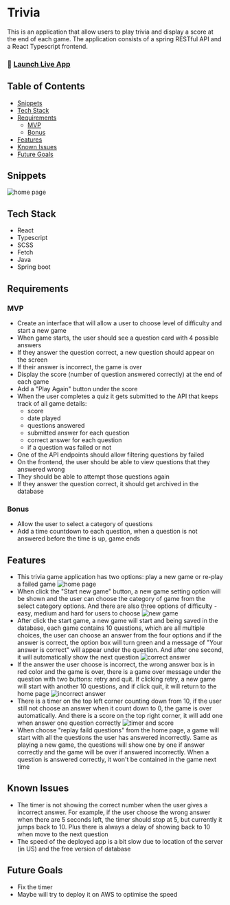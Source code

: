 # Trivia

This is an application that allow users to play trivia and display a score at the end of each game. The application consists of a spring RESTful API and a React Typescript frontend. 
### 🚀 [Launch Live App](https://trivia-app-siyu.netlify.app/)
## Table of Contents

- [Snippets](#snippets)
- [Tech Stack](#tech-stack)
- [Requirements](#requirements)
    - [MVP](#mvp)
    - [Bonus](#bonus)
- [Features](#features)
- [Known Issues](#known-issues)
- [Future Goals](#future-goals)

## Snippets
 
![home page](./images/home.png)


## Tech Stack

- React
- Typescript
- SCSS
- Fetch
- Java
- Spring boot

## Requirements


### MVP
-   Create an interface that will allow a user to choose level of difficulty and start a new game
-   When game starts, the user should see a question card with 4 possible answers
-   If they answer the question correct, a new question should appear on the screen
-   If their answer is incorrect, the game is over
-   Display the score (number of question answered correctly) at the end of each game
-   Add a "Play Again" button under the score
-   When the user completes a quiz it gets submitted to the API that keeps track of all game details:
    -   score
    -   date played
    -   questions answered
    -   submitted answer for each question
    -   correct answer for each question
    -   if a question was failed or not
-   One of the API endpoints should allow filtering questions by failed
-   On the frontend, the user should be able to view questions that they answered wrong
-   They should be able to attempt those questions again
-   If they answer the question correct, it should get archived in the database

### Bonus

-   Allow the user to select a category of questions
-   Add a time countdown to each question, when a question is not answered before the time is up, game ends

## Features

- This trivia game application has two options: play a new game or re-play a failed game
![home page](./images/home.png)
- When click the "Start new game" button, a new game setting option will be shown and the user can choose the category of game from the select category options. And there are also three options of difficulty - easy, medium and hard for users to choose 
![new game](./images/new.png)
- After click the start game, a new game will start and being saved in the database, each game contains 10 questions, which are all multiple choices, the user can choose an answer from the four options and if the answer is correct, the option box will turn green and a message of "Your answer is correct" will appear under the question. And after one second, it will automatically show the next question
![correct answer](./images/correctanswer.png)  
- If the answer the user choose is incorrect, the wrong answer box is in red color and the game is over, there is a game over message under the question with two buttons: retry and quit. If clicking retry, a new game will start with another 10 questions, and if click quit, it will return to the home page
![incorrect answer](./images/incorrect.png)  
- There is a timer on the top left corner counting down from 10, if the user still not choose an answer when it count down to 0, the game is over automatically. And there is a score on the top right corner, it will add one when answer one question correctly
![timer and score](./images/timerandscore.png)  
- When choose "replay faild questions" from the home page, a game will start with all the questions the user has answered incorrectly. Same as playing a new game, the questions will show one by one if answer correctly and the game will be over if answered incorrectly. When a question is answered correctly, it won't be contained in the game next time

## Known Issues  
- The timer is not showing the correct number when the user gives a incorrect answer. For example, if the user choose the wrong answer when there are 5 seconds left, the timer should stop at 5, but currently it jumps back to 10. Plus there is always a delay of showing back to 10 when move to the next question
- The speed of the deployed app is a bit slow due to location of the server (in US) and the free version of database
## Future Goals

- Fix the timer
- Maybe will try to deploy it on AWS to optimise the speed
